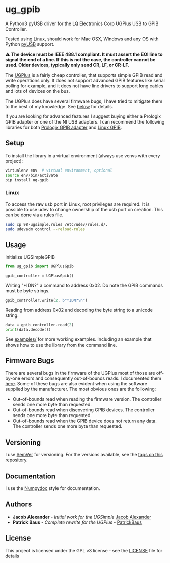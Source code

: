 # ug_gpib
A Python3 pyUSB driver for the LQ Electronics Corp UGPlus USB to GPIB Controller.

Tested using Linux, should work for Mac OSX, Windows and any OS with Python [pyUSB](https://github.com/pyusb/pyusb)
support.

:warning: **The device must be IEEE 488.1 compliant. It must assert the EOI line to signal the end of a line. If this is
not the case, the controller cannot be used. Older devices, typically only send CR, LF, or CR-LF.**

The [UGPlus](http://lqelectronics.com/Products/USBUG/UGPlus/UGPlus.html) is a fairly cheap controller, that supports
simple GPIB read and write operations only. It does not support advanced GPIB features like serial polling for example,
and it does not have line drivers to support long cables and lots of devices on the bus.

The UGPlus does have several firmware bugs, I have tried to mitigate them to the best of my knowledge. See
[below](#firmware-bugs) for details.

If you are looking for advanced features I suggest buying either a Prologix GPIB adapter or one of the NI USB adapters.
I can recommend the following libraries for both
[Prologix GPIB adapter](https://github.com/PatrickBaus/pyAsyncPrologixGpib) and
[Linux GPIB](https://github.com/PatrickBaus/pyAsyncGpib).

## Setup

To install the library in a virtual environment (always use venvs with every project):

```bash
virtualenv env  # virtual environment, optional
source env/bin/activate
pip install ug-gpib
```

### Linux
To access the raw usb port in Linux, root privileges are required. It is possible to use udev to change ownership of the
usb port on creation. This can be done via a rules file.

```bash
sudo cp 98-ugsimple.rules /etc/udev/rules.d/.
sudo udevadm control --reload-rules
```

## Usage

Initialize UGSimpleGPIB

```python
from ug_gpib import UGPlusGpib

gpib_controller = UGPlusGpib()
```

Writing "*IDN?" a command to address 0x02. Do note the GPIB commands must be byte strings.
```python
gpib_controller.write(2, b"*IDN?\n")
```

Reading from address 0x02 and decoding the byte string to a unicode string.
```python
data = gpib_controller.read(2)
print(data.decode())
```

See [examples/](examples/) for more working examples. Including an example that shows how to use the library from the
command line.

## Firmware Bugs
There are several bugs in the firmware of the UGPlus most of those are off-by-one errors and consequently out-of-bounds
reads. I documented them
[here](https://github.com/PatrickBaus/pyUgGpib/blob/f1bb0d2244304b3e3f9776606918eaa270d0e9dc/ug_gpib/ug_gpib.py#L152).
Some of these bugs are also evident when using the software supplied by the manufacturer.
The most obvious ones are the following:

* Out-of-bounds read when reading the firmware version. The controller sends one more byte than requested.
* Out-of-bounds read when discovering GPIB devices. The controller sends one more byte than requested.
* Out-of-bounds read when the GPIB device does not return any data. The controller sends one more byte than requested.

## Versioning

I use [SemVer](http://semver.org/) for versioning. For the versions available, see the [tags on this repository](https://github.com/PatrickBaus/pyAsyncPrologix/tags). 

## Documentation
I use the [Numpydoc](https://numpydoc.readthedocs.io/en/latest/format.html) style for documentation.

## Authors

* **Jacob Alexander** - *Initial work for the UGSimple* [Jacob Alexander](https://github.com/haata)
* **Patrick Baus** - *Complete rewrite for the UGPlus* - [PatrickBaus](https://github.com/PatrickBaus)

## License


This project is licensed under the GPL v3 license - see the [LICENSE](LICENSE) file for details
